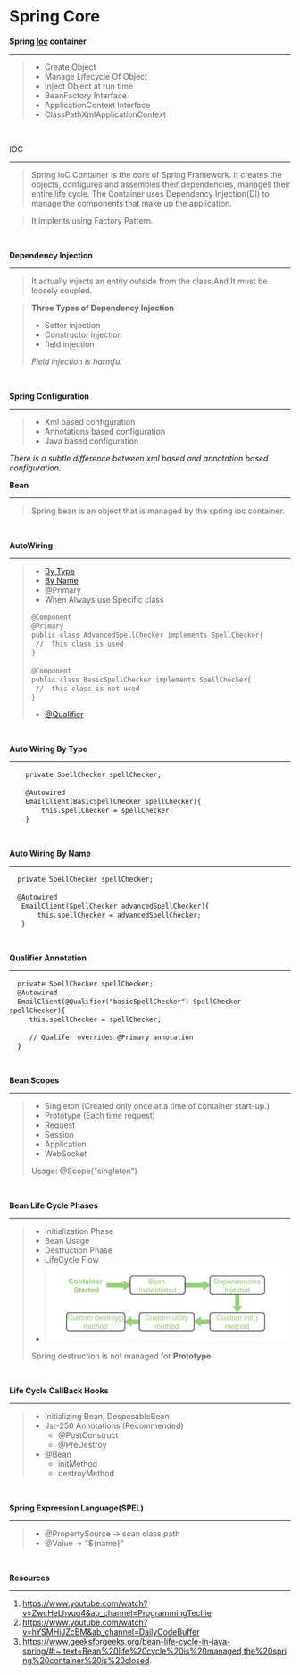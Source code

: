 # Spring Core
**Spring [Ioc](#myfootnote1) container** <hr />
> - Create Object
> - Manage Lifecycle Of Object
> - Inject Object at run time
> - BeanFactory Interface
> - ApplicationContext Interface
> - ClassPathXmlApplicationContext

<br />

<a name="myfootnote1">IOC</a> <hr />
>Spring IoC Container is the core of Spring Framework. It creates the objects, configures and assembles their dependencies, manages their entire life cycle. The Container uses Dependency Injection(DI) to manage the components that make up the application.

>It implents using Factory Pattern.
<br />

**Dependency Injection** <hr />
> It actually injects an entity outside from the class.And It must be loosely coupled.

> **Three Types of Dependency Injection**
>  - Setter injection
>  - Constructor injection
>  - field injection
> 
> _Field injection is harmful_
<br />

**Spring Configuration** <hr />
> - Xml based configuration
> - Annotations based configuration
> - Java based configuration

_There is a subtle difference between xml based and annotation based configuration._


**Bean** <hr />
> Spring bean is an object that is managed by the spring ioc container.

<br />

**AutoWiring** <hr />
> - [By Type](#myfootnote2)
> - [By Name](#myfootnote3)
> - @Primary
>  - When Always use Specific class
  >  ```
  >  @Component
  >  @Primary
  >  public class AdvancedSpellChecker implements SpellChecker{
  >   //  This class is used
  >  }
  >  
  >  @Component
  >  public class BasicSpellChecker implements SpellChecker{
  >   //  this class is not used
  >  }
  >  ```
> - [@Qualifier](#myfootnote4)

<br />

<a name="myfootnote2">**Auto Wiring By Type**</a> <hr />
```
    private SpellChecker spellChecker;

    @Autowired
    EmailClient(BasicSpellChecker spellChecker){
        this.spellChecker = spellChecker;
    }
```

<br />

<a name="myfootnote3">**Auto Wiring By Name**</a> <hr />
```
  private SpellChecker spellChecker;
  
  @Autowired
   EmailClient(SpellChecker advancedSpellChecker){
       this.spellChecker = advancedSpellChecker;
   }
```
<br />

<a name="myfootnote4">**Qualifier Annotation**</a> <hr />
```
  private SpellChecker spellChecker;
  @Autowired
  EmailClient(@Qualifier("basicSpellChecker") SpellChecker spellChecker){
     this.spellChecker = spellChecker;
     
     // Qualifer overrides @Primary annotation
  }

```

<br />

**Bean Scopes** <hr />
> - Singleton (Created only once at a time of container start-up.)
> - Prototype (Each time request)
> - Request 
> - Session
> - Application
> - WebSocket
> 
> Usage: @Scope("singleton")

<br />

**Bean Life Cycle Phases** <hr />
> - Initialization Phase
> - Bean Usage
> - Destruction Phase 
> - LifeCycle Flow
>  - ![Alt text](beanLifeCycleFlow.png?raw=true "")
> 
>  
>  Spring destruction is not managed for **Prototype**

<br />

**Life Cycle CallBack Hooks** <hr />
> - Initializing Bean, DesposableBean
> - Jsr-250 Annotations (Recommended)
>   - @PostConstruct
>   - @PreDestroy
> - @Bean
>   - initMethod
>   - destroyMethod

<br />

**Spring Expression Language(SPEL)** <hr />
> - @PropertySource -> scan class path
> - @Value       -> "${name}"

<br />

**Resources** <hr />
1. https://www.youtube.com/watch?v=ZwcHeLhvuq4&ab_channel=ProgrammingTechie
2. https://www.youtube.com/watch?v=hYSMHiJZcBM&ab_channel=DailyCodeBuffer
3. https://www.geeksforgeeks.org/bean-life-cycle-in-java-spring/#:~:text=Bean%20life%20cycle%20is%20managed,the%20spring%20container%20is%20closed.